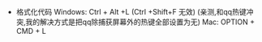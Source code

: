 - 格式化代码
  Windows:
  Ctrl + Alt +L
  (Ctrl +Shift+F 无效)
  (亲测,和qq热键冲突,我的解决方式是把qq除捕获屏幕外的热键全部设置为无)
  Mac:
  OPTION + CMD + L